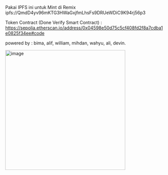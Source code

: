 Pakai IPFS ini untuk Mint di Remix
ipfs://QmdD4yv96mKTG3HWaGxjfmLhsFs9DRUeWDiC9K94rj56p3


Token Contract (Done Verify Smart Contract) :
https://sepolia.etherscan.io/address/0x04598e50d75c5cf408fd2f8a7cdba1e0825f34ee#code

powered by :
bima, alif, william, mihdan, wahyu, ali, devin.

<img width="379" alt="image" src="https://github.com/Bimajadivaaa/nft-sertifikat/assets/93313454/e7515a05-5aec-4c8b-a379-94d046313946">
